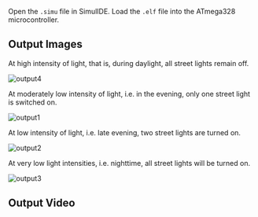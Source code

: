 Open the `.simu` file in SimulIDE. Load the `.elf` file into the ATmega328 microcontroller.

## Output Images
At high intensity of light, that is, during daylight, all street lights remain off.

![output4](https://user-images.githubusercontent.com/70939522/164748975-819ca7e8-b71a-4286-9389-828d0a1ffbde.png)

At moderately low intensity of light, i.e. in the evening, only one street light is switched on.

![output1](https://user-images.githubusercontent.com/70939522/164749140-385afaea-6d7f-4eeb-b13b-7a14a92e8d3d.png)

At low intensity of light, i.e. late evening, two street lights are turned on.

![output2](https://user-images.githubusercontent.com/70939522/164749292-f633ac89-b04a-4f64-b1a9-d5df74c03ccf.png)

At very low light intensities, i.e. nighttime, all street lights will be turned on.

![output3](https://user-images.githubusercontent.com/70939522/164749714-37400bda-c669-41dd-83b4-2d242f1eac08.png)


## Output Video
